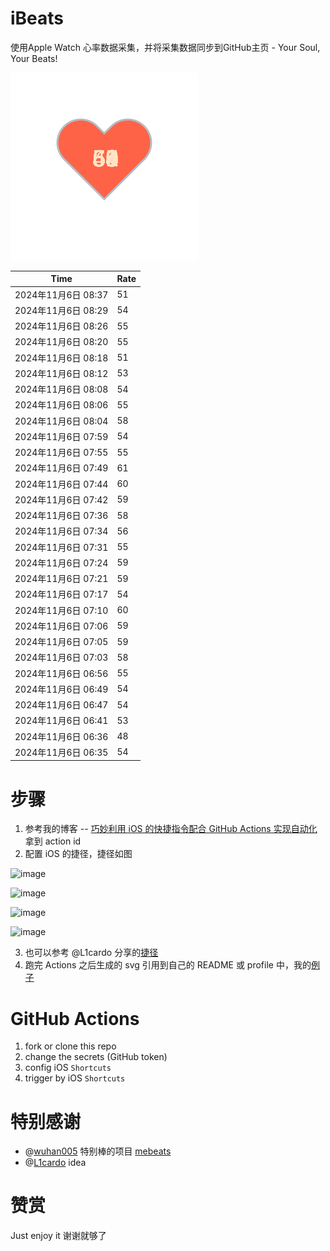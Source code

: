 # iBeats
使用Apple Watch 心率数据采集，并将采集数据同步到GitHub主页 - Your Soul, Your Beats!

![](./files/heart.svg)

<!--START_SECTION:my_heart_rate-->
| Time | Rate | 
 | ---- | ---- | 
| 2024年11月6日 08:37 | 51 |
| 2024年11月6日 08:29 | 54 |
| 2024年11月6日 08:26 | 55 |
| 2024年11月6日 08:20 | 55 |
| 2024年11月6日 08:18 | 51 |
| 2024年11月6日 08:12 | 53 |
| 2024年11月6日 08:08 | 54 |
| 2024年11月6日 08:06 | 55 |
| 2024年11月6日 08:04 | 58 |
| 2024年11月6日 07:59 | 54 |
| 2024年11月6日 07:55 | 55 |
| 2024年11月6日 07:49 | 61 |
| 2024年11月6日 07:44 | 60 |
| 2024年11月6日 07:42 | 59 |
| 2024年11月6日 07:36 | 58 |
| 2024年11月6日 07:34 | 56 |
| 2024年11月6日 07:31 | 55 |
| 2024年11月6日 07:24 | 59 |
| 2024年11月6日 07:21 | 59 |
| 2024年11月6日 07:17 | 54 |
| 2024年11月6日 07:10 | 60 |
| 2024年11月6日 07:06 | 59 |
| 2024年11月6日 07:05 | 59 |
| 2024年11月6日 07:03 | 58 |
| 2024年11月6日 06:56 | 55 |
| 2024年11月6日 06:49 | 54 |
| 2024年11月6日 06:47 | 54 |
| 2024年11月6日 06:41 | 53 |
| 2024年11月6日 06:36 | 48 |
| 2024年11月6日 06:35 | 54 |

<!--END_SECTION:my_heart_rate-->

# 步骤
1. 参考我的博客 -- [巧妙利用 iOS 的快捷指令配合 GitHub Actions 实现自动化](https://github.com/yihong0618/gitblog/issues/198) 拿到 action id
2. 配置 iOS 的捷径，捷径如图

![image](https://user-images.githubusercontent.com/15976103/122154218-0db0b480-ce97-11eb-93bb-5aec07c558dc.png)

![image](https://user-images.githubusercontent.com/15976103/122154236-186b4980-ce97-11eb-8e4b-70551a0391ae.png)

![image](https://user-images.githubusercontent.com/15976103/122154268-2d47dd00-ce97-11eb-902e-3acf292265a9.png)

![image](https://user-images.githubusercontent.com/15976103/122174055-fa144680-ceb4-11eb-9be2-3eb83cd516f7.png)

3. 也可以参考 @L1cardo 分享的[捷径](https://www.icloud.com/shortcuts/6ab6047b459c41ad822ad6b94b1c03d4)
4. 跑完 Actions 之后生成的 svg 引用到自己的 README 或 profile 中，我的[例子](https://github.com/yihong0618) 

# GitHub Actions

1. fork or clone this repo
2. change the secrets (GitHub token)
3. config iOS `Shortcuts` 
4. trigger by iOS `Shortcuts`

# 特别感谢
- @[wuhan005](https://github.com/wuhan005) 特别棒的项目 [mebeats](https://github.com/wuhan005/mebeats)
- @[L1cardo](https://github.com/L1cardo) idea

# 赞赏
Just enjoy it
谢谢就够了
